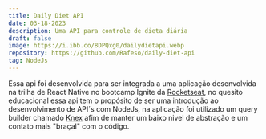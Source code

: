 ```yaml
---
title: Daily Diet API
date: 03-18-2023
description: Uma API para controle de dieta diária
draft: false
image: https://i.ibb.co/8DPQxg0/dailydietapi.webp
repository: https://github.com/Rafeso/daily-diet-api
tag: NodeJs
---
```


Essa api foi desenvolvida para ser integrada a uma aplicação desenvolvida na trilha de React Native no bootcamp Ignite da [Rocketseat](https://www.rocketseat.com.br), no quesito educacional essa api tem o propósito de ser uma introdução ao desenvolvimento de API´s com NodeJs, na aplicação foi utilizado um query builder chamado [Knex](https://knexjs.org) afim de manter um baixo nivel de abstração e um contato mais "braçal" com o código.


